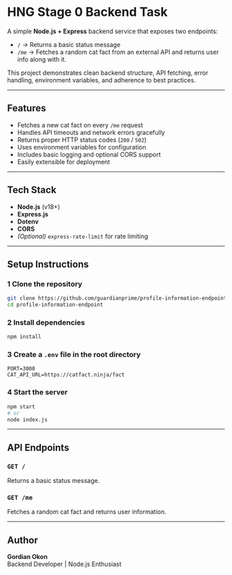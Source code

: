 #  HNG Stage 0 Backend Task

A simple **Node.js + Express** backend service that exposes two endpoints:  
- `/` → Returns a basic status message  
- `/me` → Fetches a random cat fact from an external API and returns user info along with it.  

This project demonstrates clean backend structure, API fetching, error handling, environment variables, and adherence to best practices.

---

##  Features

- Fetches a new cat fact on every `/me` request  
- Handles API timeouts and network errors gracefully  
- Returns proper HTTP status codes (`200` / `502`)  
- Uses environment variables for configuration  
- Includes basic logging and optional CORS support  
- Easily extensible for deployment

---

## Tech Stack

- **Node.js** (v18+)
- **Express.js**
- **Dotenv**
- **CORS**
- *(Optional)* `express-rate-limit` for rate limiting

---

##  Setup Instructions

### 1️ Clone the repository

```bash
git clone https://github.com/guardianprime/profile-information-endpoint.git
cd profile-information-endpoint
```

### 2️ Install dependencies

```bash
npm install
```

### 3️ Create a `.env` file in the root directory

```env
PORT=3000
CAT_API_URL=https://catfact.ninja/fact
```

### 4️ Start the server

```bash
npm start
# or
node index.js
```

---

## API Endpoints

### `GET /`
Returns a basic status message.

### `GET /me`
Fetches a random cat fact and returns user information.

---

## Author

**Gordian Okon**  
Backend Developer | Node.js Enthusiast
